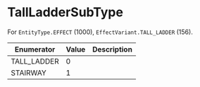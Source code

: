 # TallLadderSubType

For `EntityType.EFFECT` (1000), `EffectVariant.TALL_LADDER` (156). 

| Enumerator | Value | Description |
| - | - | - |
| TALL_LADDER | 0 |  |
| STAIRWAY | 1 |  |
